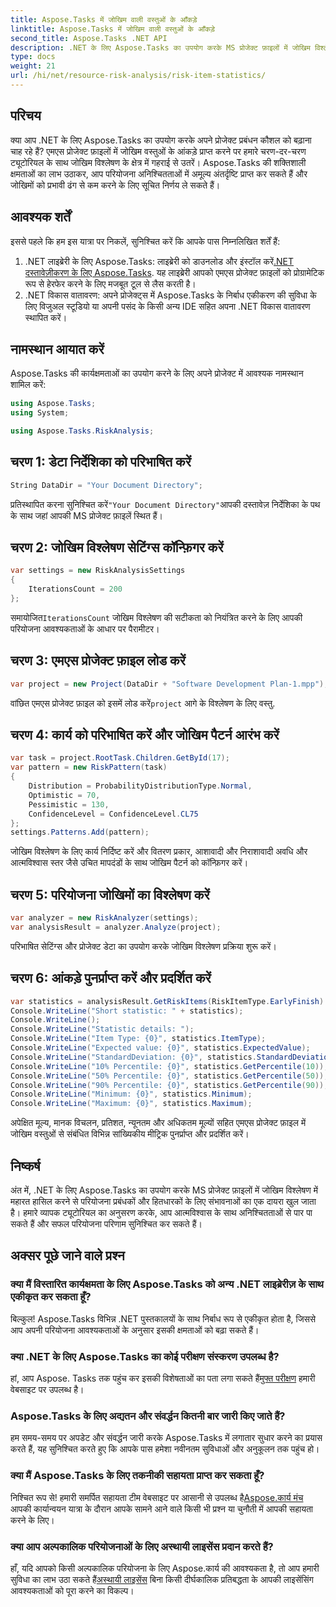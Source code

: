 ```yaml
---
title: Aspose.Tasks में जोखिम वाली वस्तुओं के आँकड़े
linktitle: Aspose.Tasks में जोखिम वाली वस्तुओं के आँकड़े
second_title: Aspose.Tasks .NET API
description: .NET के लिए Aspose.Tasks का उपयोग करके MS प्रोजेक्ट फ़ाइलों में जोखिम विश्लेषण की शक्ति को अनलॉक करें। अंतर्दृष्टि प्राप्त करें, अनिश्चितताओं को कम करें और परियोजना को सहजता से सफलता प्रदान करें।
type: docs
weight: 21
url: /hi/net/resource-risk-analysis/risk-item-statistics/
---
```

## परिचय
क्या आप .NET के लिए Aspose.Tasks का उपयोग करके अपने प्रोजेक्ट प्रबंधन कौशल को बढ़ाना चाह रहे हैं? एमएस प्रोजेक्ट फ़ाइलों में जोखिम वस्तुओं के आंकड़े प्राप्त करने पर हमारे चरण-दर-चरण ट्यूटोरियल के साथ जोखिम विश्लेषण के क्षेत्र में गहराई से उतरें। Aspose.Tasks की शक्तिशाली क्षमताओं का लाभ उठाकर, आप परियोजना अनिश्चितताओं में अमूल्य अंतर्दृष्टि प्राप्त कर सकते हैं और जोखिमों को प्रभावी ढंग से कम करने के लिए सूचित निर्णय ले सकते हैं।
## आवश्यक शर्तें
इससे पहले कि हम इस यात्रा पर निकलें, सुनिश्चित करें कि आपके पास निम्नलिखित शर्तें हैं:
1.  .NET लाइब्रेरी के लिए Aspose.Tasks: लाइब्रेरी को डाउनलोड और इंस्टॉल करें[.NET दस्तावेज़ीकरण के लिए Aspose.Tasks](https://reference.aspose.com/tasks/net/). यह लाइब्रेरी आपको एमएस प्रोजेक्ट फ़ाइलों को प्रोग्रामेटिक रूप से हेरफेर करने के लिए मजबूत टूल से लैस करती है।
2. .NET विकास वातावरण: अपने प्रोजेक्ट्स में Aspose.Tasks के निर्बाध एकीकरण की सुविधा के लिए विजुअल स्टूडियो या अपनी पसंद के किसी अन्य IDE सहित अपना .NET विकास वातावरण स्थापित करें।

## नामस्थान आयात करें
Aspose.Tasks की कार्यक्षमताओं का उपयोग करने के लिए अपने प्रोजेक्ट में आवश्यक नामस्थान शामिल करें:
```csharp
using Aspose.Tasks;
using System;

using Aspose.Tasks.RiskAnalysis;
```

## चरण 1: डेटा निर्देशिका को परिभाषित करें
```csharp
String DataDir = "Your Document Directory";
```
 प्रतिस्थापित करना सुनिश्चित करें`"Your Document Directory"`आपकी दस्तावेज़ निर्देशिका के पथ के साथ जहां आपकी MS प्रोजेक्ट फ़ाइलें स्थित हैं।
## चरण 2: जोखिम विश्लेषण सेटिंग्स कॉन्फ़िगर करें
```csharp
var settings = new RiskAnalysisSettings
{
    IterationsCount = 200
};
```
 समायोजित`IterationsCount` जोखिम विश्लेषण की सटीकता को नियंत्रित करने के लिए आपकी परियोजना आवश्यकताओं के आधार पर पैरामीटर।
## चरण 3: एमएस प्रोजेक्ट फ़ाइल लोड करें
```csharp
var project = new Project(DataDir + "Software Development Plan-1.mpp");
```
 वांछित एमएस प्रोजेक्ट फ़ाइल को इसमें लोड करें`project` आगे के विश्लेषण के लिए वस्तु.
## चरण 4: कार्य को परिभाषित करें और जोखिम पैटर्न आरंभ करें
```csharp
var task = project.RootTask.Children.GetById(17);
var pattern = new RiskPattern(task)
{
    Distribution = ProbabilityDistributionType.Normal,
    Optimistic = 70,
    Pessimistic = 130,
    ConfidenceLevel = ConfidenceLevel.CL75
};
settings.Patterns.Add(pattern);
```
जोखिम विश्लेषण के लिए कार्य निर्दिष्ट करें और वितरण प्रकार, आशावादी और निराशावादी अवधि और आत्मविश्वास स्तर जैसे उचित मापदंडों के साथ जोखिम पैटर्न को कॉन्फ़िगर करें।
## चरण 5: परियोजना जोखिमों का विश्लेषण करें
```csharp
var analyzer = new RiskAnalyzer(settings);
var analysisResult = analyzer.Analyze(project);
```
परिभाषित सेटिंग्स और प्रोजेक्ट डेटा का उपयोग करके जोखिम विश्लेषण प्रक्रिया शुरू करें।
## चरण 6: आंकड़े पुनर्प्राप्त करें और प्रदर्शित करें
```csharp
var statistics = analysisResult.GetRiskItems(RiskItemType.EarlyFinish).Get(project.RootTask);
Console.WriteLine("Short statistic: " + statistics);
Console.WriteLine();
Console.WriteLine("Statistic details: ");
Console.WriteLine("Item Type: {0}", statistics.ItemType);
Console.WriteLine("Expected value: {0}", statistics.ExpectedValue);
Console.WriteLine("StandardDeviation: {0}", statistics.StandardDeviation);
Console.WriteLine("10% Percentile: {0}", statistics.GetPercentile(10));
Console.WriteLine("50% Percentile: {0}", statistics.GetPercentile(50));
Console.WriteLine("90% Percentile: {0}", statistics.GetPercentile(90));
Console.WriteLine("Minimum: {0}", statistics.Minimum);
Console.WriteLine("Maximum: {0}", statistics.Maximum);
```
अपेक्षित मूल्य, मानक विचलन, प्रतिशत, न्यूनतम और अधिकतम मूल्यों सहित एमएस प्रोजेक्ट फ़ाइल में जोखिम वस्तुओं से संबंधित विभिन्न सांख्यिकीय मीट्रिक पुनर्प्राप्त और प्रदर्शित करें।

## निष्कर्ष
अंत में, .NET के लिए Aspose.Tasks का उपयोग करके MS प्रोजेक्ट फ़ाइलों में जोखिम विश्लेषण में महारत हासिल करने से परियोजना प्रबंधकों और हितधारकों के लिए संभावनाओं का एक दायरा खुल जाता है। हमारे व्यापक ट्यूटोरियल का अनुसरण करके, आप आत्मविश्वास के साथ अनिश्चितताओं से पार पा सकते हैं और सफल परियोजना परिणाम सुनिश्चित कर सकते हैं।
## अक्सर पूछे जाने वाले प्रश्न
### क्या मैं विस्तारित कार्यक्षमता के लिए Aspose.Tasks को अन्य .NET लाइब्रेरीज़ के साथ एकीकृत कर सकता हूँ?
बिल्कुल! Aspose.Tasks विभिन्न .NET पुस्तकालयों के साथ निर्बाध रूप से एकीकृत होता है, जिससे आप अपनी परियोजना आवश्यकताओं के अनुसार इसकी क्षमताओं को बढ़ा सकते हैं।
### क्या .NET के लिए Aspose.Tasks का कोई परीक्षण संस्करण उपलब्ध है?
 हां, आप Aspose. Tasks तक पहुंच कर इसकी विशेषताओं का पता लगा सकते हैं[मुफ्त परीक्षण](https://releases.aspose.com/) हमारी वेबसाइट पर उपलब्ध है।
### Aspose.Tasks के लिए अद्यतन और संवर्द्धन कितनी बार जारी किए जाते हैं?
हम समय-समय पर अपडेट और संवर्द्धन जारी करके Aspose.Tasks में लगातार सुधार करने का प्रयास करते हैं, यह सुनिश्चित करते हुए कि आपके पास हमेशा नवीनतम सुविधाओं और अनुकूलन तक पहुंच हो।
### क्या मैं Aspose.Tasks के लिए तकनीकी सहायता प्राप्त कर सकता हूँ?
निश्चित रूप से! हमारी समर्पित सहायता टीम वेबसाइट पर आसानी से उपलब्ध है[Aspose.कार्य मंच](https://forum.aspose.com/c/tasks/15) आपकी कार्यान्वयन यात्रा के दौरान आपके सामने आने वाले किसी भी प्रश्न या चुनौती में आपकी सहायता करने के लिए।
### क्या आप अल्पकालिक परियोजनाओं के लिए अस्थायी लाइसेंस प्रदान करते हैं?
 हाँ, यदि आपको किसी अल्पकालिक परियोजना के लिए Aspose.कार्य की आवश्यकता है, तो आप हमारी सुविधा का लाभ उठा सकते हैं[अस्थायी लाइसेंस](https://purchase.aspose.com/temporary-license/) बिना किसी दीर्घकालिक प्रतिबद्धता के आपकी लाइसेंसिंग आवश्यकताओं को पूरा करने का विकल्प।